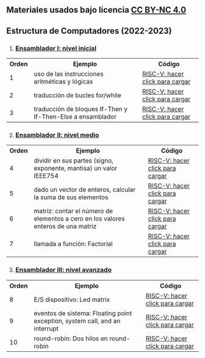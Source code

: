 ## Materiales usados bajo licencia [CC BY-NC 4.0](http://creativecommons.org/licenses/by-nc/4.0/)

## Estructura de Computadores (2022-2023)

1. ### <ins>Ensamblador I: nivel inicial</ins>

<html>
 <small>
 <table style="width:100%;" width="100%">
  <tr><th>Orden</th><th>Ejemplo</th><th>Código</th></tr>

  <tr><td>1</td>
     <td>uso de las instrucciones aritméticas y lógicas</td>
      <td>
      <a class="btn btn-outline-primary py-0 my-1 text-dark font-weight-bold text-justify" href="https://wepsim.github.io/wepsim/ws_dist/wepsim-classic.html?mode=ep&examples_set=Default-RISCV&example=0&simulator=assembly:register_file"><span class="rounded text-primary font-weight-bold">RISC-V: hacer click para cargar</span></a>
      </td>
  </tr>

  <tr><td>2</td><td>traducción de bucles for/while</td>
      <td>
      <a class="btn btn-outline-primary py-0 my-1 text-dark font-weight-bold text-justify" href="https://wepsim.github.io/wepsim/ws_dist/wepsim-classic.html?mode=ep&examples_set=Default-RISCV&example=2&simulator=assembly:register_file"><span class="rounded text-primary font-weight-bold">RISC-V: hacer click para cargar</span></a>
      </td>
  </tr>

  <tr><td>3</td><td>traducción de bloques If-Then y If-Then-Else a ensamblador</td>
      <td>
      <a class="btn btn-outline-primary py-0 my-1 text-dark font-weight-bold text-justify" href="https://wepsim.github.io/wepsim/ws_dist/wepsim-classic.html?mode=ep&examples_set=Default-RISCV&example=3&simulator=assembly:register_file"><span class="rounded text-primary font-weight-bold">RISC-V: hacer click para cargar</span></a>
      </td>
  </tr>

 </table>
 </small>
</html>


2. ### <ins>Ensamblador II: nivel medio</ins>  

<html>
 <small>
 <table style="width:100%;" width="100%">
  <tr><th>Orden</th><th>Ejemplo</th><th>Código</th></tr>

  <tr><td>4</td><td>dividir en sus partes (signo, exponente, mantisa) un valor IEEE754</td>
      <td>
      <a class="btn btn-outline-primary py-0 my-1 text-dark font-weight-bold text-justify" href="https://wepsim.github.io/wepsim/ws_dist/wepsim-classic.html?mode=ep&examples_set=Default-RISCV&example=6&simulator=assembly:register_file"><span class="rounded text-primary font-weight-bold">RISC-V: hacer click para cargar</span></a>
      </td>
  </tr>

  <tr><td>5</td><td>dado un vector de enteros, calcular la suma de sus elementos</td>
      <td>
      <a class="btn btn-outline-primary py-0 my-1 text-dark font-weight-bold text-justify" href="https://wepsim.github.io/wepsim/ws_dist/wepsim-classic.html?mode=ep&examples_set=Default-RISCV&example=4&simulator=assembly:register_file"><span class="rounded text-primary font-weight-bold">RISC-V: hacer click para cargar</span></a>
      </td>
  </tr>

  <tr><td>6</td><td>matriz: contar el número de elementos a cero en los valores enteros de una matriz</td>
      <td>
      <a class="btn btn-outline-primary py-0 my-1 text-dark font-weight-bold text-justify" href="https://wepsim.github.io/wepsim/ws_dist/wepsim-classic.html?mode=ep&examples_set=Default-RISCV&example=7&simulator=assembly:register_file"><span class="rounded text-primary font-weight-bold">RISC-V: hacer click para cargar</span></a>
      </td>
  </tr>

  <tr><td>7</td><td>llamada a función: Factorial</td>
      <td>
      <a class="btn btn-outline-primary py-0 my-1 text-dark font-weight-bold text-justify" href="https://wepsim.github.io/wepsim/ws_dist/?mode=ep&examples_set=Default-RISCV&example=9&simulator=assembly:register_file"><span class="rounded text-primary font-weight-bold">RISC-V: hacer click para cargar</span></a>
      </td>
  </tr>

 </table>
 </small>
</html>


3. ### <ins>Ensamblador III: nivel avanzado</ins>  

<html>
 <small>
 <table style="width:100%;" width="100%">
  <tr><th>Orden</th><th>Ejemplo</th><th>Código</th></tr>

  <tr><td>8</td><td>E/S dispositivo: Led matrix</td>
      <td>
      <a class="btn btn-outline-primary py-0 my-1 text-dark font-weight-bold text-justify" href="https://wepsim.github.io/wepsim/ws_dist/?mode=ep&examples_set=Default-RISCV&example=18&simulator=assembly:ledmatrix"><span class="rounded text-primary font-weight-bold">RISC-V: hacer click para cargar</span></a>
      </td>
  </tr>

  <tr><td>9</td><td>eventos de sistema: Floating point exception, system call, and an interrupt</td>
      <td>
      <a class="btn btn-outline-primary py-0 my-1 text-dark font-weight-bold text-justify" href="https://wepsim.github.io/wepsim/ws_dist/?mode=ep&examples_set=Default-RISCV&example=15&simulator=assembly:register_file"><span class="rounded text-primary font-weight-bold">RISC-V: hacer click para cargar</span></a>
      </td>
  </tr>

  <tr><td>10</td><td>round-robin: Dos hilos en round-robin</td>
      <td>
      <a class="btn btn-outline-primary py-0 my-1 text-dark font-weight-bold text-justify" href="https://wepsim.github.io/wepsim/ws_dist/?mode=ep&examples_set=Default-RISCV&example=19&simulator=assembly:screen"><span class="rounded text-primary font-weight-bold">RISC-V: hacer click para cargar</span></a>
      </td>
  </tr>

 </table>
 </small>
</html>

